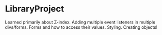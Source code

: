 # LibraryProject

Learned primarily about Z-index. Adding multiple event listeners in multiple divs/forms. Forms and how to access their values. Styling. Creating objects!
